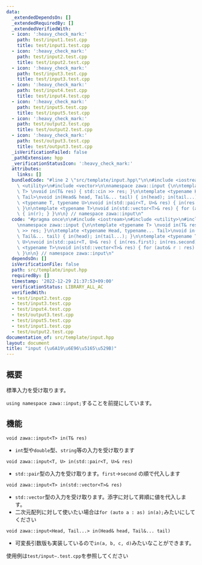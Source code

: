 ```yaml
---
data:
  _extendedDependsOn: []
  _extendedRequiredBy: []
  _extendedVerifiedWith:
  - icon: ':heavy_check_mark:'
    path: test/input1.test.cpp
    title: test/input1.test.cpp
  - icon: ':heavy_check_mark:'
    path: test/input2.test.cpp
    title: test/input2.test.cpp
  - icon: ':heavy_check_mark:'
    path: test/input3.test.cpp
    title: test/input3.test.cpp
  - icon: ':heavy_check_mark:'
    path: test/input4.test.cpp
    title: test/input4.test.cpp
  - icon: ':heavy_check_mark:'
    path: test/input5.test.cpp
    title: test/input5.test.cpp
  - icon: ':heavy_check_mark:'
    path: test/output2.test.cpp
    title: test/output2.test.cpp
  - icon: ':heavy_check_mark:'
    path: test/output3.test.cpp
    title: test/output3.test.cpp
  _isVerificationFailed: false
  _pathExtension: hpp
  _verificationStatusIcon: ':heavy_check_mark:'
  attributes:
    links: []
  bundledCode: "#line 2 \"src/template/input.hpp\"\n\n#include <iostream>\n#include\
    \ <utility>\n#include <vector>\n\nnamespace zawa::input {\n\ntemplate <typename\
    \ T> \nvoid in(T& res) { std::cin >> res; }\n\ntemplate <typename Head, typename...\
    \ Tail>\nvoid in(Head& head, Tail&... tail) { in(head); in(tail...); }\n\ntemplate\
    \ <typename T, typename U>\nvoid in(std::pair<T, U>& res) { in(res.first); in(res.second);\
    \ }\n\ntemplate <typename T>\nvoid in(std::vector<T>& res) { for (auto& r : res)\
    \ { in(r); } }\n\n} // namespace zawa::input\n"
  code: "#pragma once\n\n#include <iostream>\n#include <utility>\n#include <vector>\n\
    \nnamespace zawa::input {\n\ntemplate <typename T> \nvoid in(T& res) { std::cin\
    \ >> res; }\n\ntemplate <typename Head, typename... Tail>\nvoid in(Head& head,\
    \ Tail&... tail) { in(head); in(tail...); }\n\ntemplate <typename T, typename\
    \ U>\nvoid in(std::pair<T, U>& res) { in(res.first); in(res.second); }\n\ntemplate\
    \ <typename T>\nvoid in(std::vector<T>& res) { for (auto& r : res) { in(r); }\
    \ }\n\n} // namespace zawa::input\n"
  dependsOn: []
  isVerificationFile: false
  path: src/template/input.hpp
  requiredBy: []
  timestamp: '2022-12-29 21:37:53+09:00'
  verificationStatus: LIBRARY_ALL_AC
  verifiedWith:
  - test/input2.test.cpp
  - test/input3.test.cpp
  - test/input4.test.cpp
  - test/output3.test.cpp
  - test/input5.test.cpp
  - test/input1.test.cpp
  - test/output2.test.cpp
documentation_of: src/template/input.hpp
layout: document
title: "input (\u6A19\u6E96\u5165\u529B)"
---
```


## 概要

標準入力を受け取ります。

`using namespace zawa::input;`することを前提にしています。

## 機能

`void zawa::input<T> in(T& res)`
- `int`型や`double`型、`string`等の入力を受け取ります

`void zawa::input<T, U> in(std::pair<T, U>& res)`
- `std::pair`型の入力を受け取ります。`first`->`second` の順で代入します

`void zawa::input<T> in(std::vector<T>& res)`
- `std::vector`型の入力を受け取ります。添字に対して昇順に値を代入します。
- 二次元配列に対して使いたい場合は`for (auto a : as) in(a);`みたいにしてください

`void zawa::input<Head, Tail...> in(Head& head, Tail&... tail)`
- 可変長引数版も実装しているので`in(a, b, c, d)`みたいなことができます。

使用例は`test/input~.test.cpp`を参照してください
